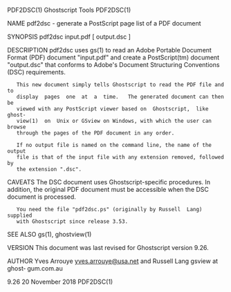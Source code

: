PDF2DSC(1)                    Ghostscript Tools                    PDF2DSC(1)

NAME
       pdf2dsc - generate a PostScript page list of a PDF document

SYNOPSIS
       pdf2dsc input.pdf [ output.dsc ]

DESCRIPTION
       pdf2dsc  uses  gs(1)  to  read an Adobe Portable Document Format (PDF)
       document "input.pdf" and create a PostScript(tm) document "output.dsc"
       that  conforms  to  Adobe's  Document  Structuring  Conventions  (DSC)
       requirements.

       This new document simply tells Ghostscript to read the PDF file and to
       display  pages  one  at  a  time.   The generated document can then be
       viewed with any PostScript viewer based on  Ghostscript,  like  ghost‐
       view(1)  on  Unix or GSview on Windows, with which the user can browse
       through the pages of the PDF document in any order.

       If no output file is named on the command line, the name of the output
       file is that of the input file with any extension removed, followed by
       the extension ".dsc".

CAVEATS
       The DSC document uses Ghostscript-specific procedures.   In  addition,
       the  original PDF document must be accessible when the DSC document is
       processed.

       You need the file "pdf2dsc.ps" (originally by Russell  Lang)  supplied
       with Ghostscript since release 3.53.

SEE ALSO
       gs(1), ghostview(1)

VERSION
       This document was last revised for Ghostscript version 9.26.

AUTHOR
       Yves  Arrouye <yves.arrouye@usa.net> and Russell Lang gsview at ghost‐
       gum.com.au

9.26                           20 November 2018                    PDF2DSC(1)
